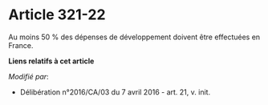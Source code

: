 # Article 321-22

Au moins 50 % des dépenses de développement doivent être effectuées en France.

**Liens relatifs à cet article**

_Modifié par_:

  - Délibération n°2016/CA/03 du 7 avril 2016 - art. 21, v. init.
